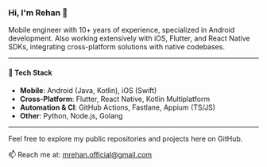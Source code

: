### Hi, I'm Rehan 👋

Mobile engineer with 10+ years of experience, specialized in Android development. Also working extensively with iOS, Flutter, and React Native SDKs, integrating cross-platform solutions with native codebases.

---

#### 🔧 **Tech Stack**

- **Mobile**: Android (Java, Kotlin), iOS (Swift)
- **Cross-Platform**: Flutter, React Native, Kotlin Multiplatform
- **Automation & CI**: GitHub Actions, Fastlane, Appium (TS/JS)
- **Other**: Python, Node.js, Golang

---

Feel free to explore my public repositories and projects here on GitHub.

📫 Reach me at: mrehan.official@gmail.com

<!---
mrehan27/mrehan27 is a ✨ special ✨ repository because its `README.md` (this file) appears on your GitHub profile.
You can click the Preview link to take a look at your changes.
--->
